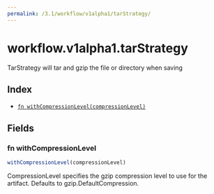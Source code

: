 ```yaml
---
permalink: /3.1/workflow/v1alpha1/tarStrategy/
---
```


# workflow.v1alpha1.tarStrategy

TarStrategy will tar and gzip the file or directory when saving

## Index

* [`fn withCompressionLevel(compressionLevel)`](#fn-withcompressionlevel)

## Fields

### fn withCompressionLevel

```ts
withCompressionLevel(compressionLevel)
```

CompressionLevel specifies the gzip compression level to use for the artifact. Defaults to gzip.DefaultCompression.
